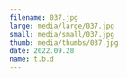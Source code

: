 ```yaml
---
filename: 037.jpg
large: media/large/037.jpg
small: media/small/037.jpg
thumb: media/thumbs/037.jpg
date: 2022.09.28
name: t.b.d
---
```

